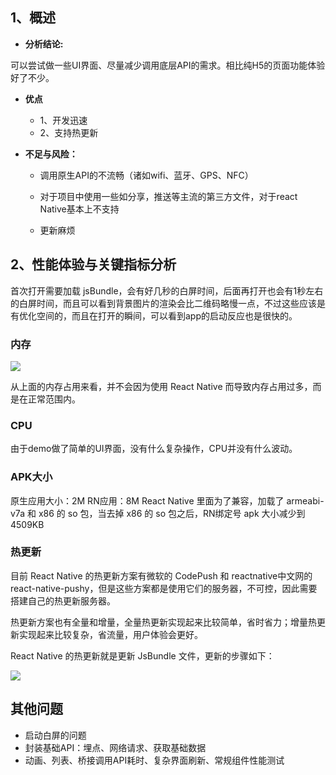 ## 1、概述

- **分析结论:**

可以尝试做一些UI界面、尽量减少调用底层API的需求。相比纯H5的页面功能体验好了不少。
- **优点**
	- 1、开发迅速
	- 2、支持热更新

- **不足与风险：**

	- 调用原生API的不流畅（诸如wifi、蓝牙、GPS、NFC）
	- 对于项目中使用一些如分享，推送等主流的第三方文件，对于react Native基本上不支持
	
	- 更新麻烦

## 2、性能体验与关键指标分析

首次打开需要加载 jsBundle，会有好几秒的白屏时间，后面再打开也会有1秒左右的白屏时间，而且可以看到背景图片的渲染会比二维码略慢一点，不过这些应该是有优化空间的，而且在打开的瞬间，可以看到app的启动反应也是很快的。

### 内存

![](http://doc.stip.bbkedu.com/uploads/2a6d96e6ec90033e439c016a8e9796e5.png)

从上面的内存占用来看，并不会因为使用  React Native 而导致内存占用过多，而是在正常范围内。

### CPU
由于demo做了简单的UI界面，没有什么复杂操作，CPU并没有什么波动。

### APK大小

原生应用大小：2M
RN应用：8M
React Native 里面为了兼容，加载了 armeabi-v7a 和 x86 的 so 包，当去掉 x86 的 so 包之后，RN绑定号 apk 大小减少到 4509KB

### 热更新
目前 React Native 的热更新方案有微软的 CodePush 和 reactnative中文网的 react-native-pushy，但是这些方案都是使用它们的服务器，不可控，因此需要搭建自己的热更新服务器。

热更新方案也有全量和增量，全量热更新实现起来比较简单，省时省力；增量热更新实现起来比较复杂，省流量，用户体验会更好。

React Native 的热更新就是更新 JsBundle 文件，更新的步骤如下：

![](http://doc.stip.bbkedu.com/uploads/212004d59b677f2c0f1110a233d9dc9f.png)

## 其他问题

- 启动白屏的问题
- 封装基础API：埋点、网络请求、获取基础数据
- 动画、列表、桥接调用API耗时、复杂界面刷新、常规组件性能测试
